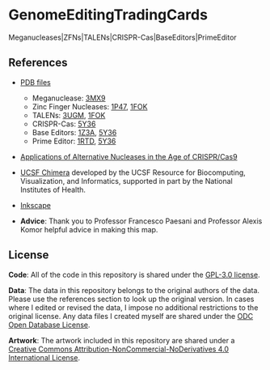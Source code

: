 # GenomeEditingTradingCards
Meganucleases|ZFNs|TALENs|CRISPR-Cas|BaseEditors|PrimeEditor

## References

- [PDB files](https://www.rcsb.org/)
  - Meganuclease: [3MX9](https://www.rcsb.org/structure/3MX9)
  - Zinc Finger Nucleases: [1P47](https://www.rcsb.org/structure/1P47), [1FOK](https://www.rcsb.org/structure/1FOK)
  - TALENs: [3UGM](https://www.rcsb.org/structure/3UGM), [1FOK](https://www.rcsb.org/structure/1FOK)
  - CRISPR-Cas: [5Y36](https://www.rcsb.org/structure/5Y36)
  - Base Editors: [1Z3A](https://www.rcsb.org/structure/1z3a), [5Y36](https://www.rcsb.org/structure/5Y36)
  - Prime Editor: [1RTD](https://www.rcsb.org/structure/1RTD), [5Y36](https://www.rcsb.org/structure/5Y36)
 
- [Applications of Alternative Nucleases in the Age of CRISPR/Cas9](https://www.ncbi.nlm.nih.gov/pmc/articles/PMC5751168/)
 
- [UCSF Chimera](https://www.ncbi.nlm.nih.gov/pubmed/15264254) developed by the UCSF Resource for Biocomputing, Visualization, and Informatics, supported in part by the National Institutes of Health. 

- [Inkscape](https://inkscape.org/)

- **Advice**: Thank you to Professor Francesco Paesani and Professor Alexis Komor helpful advice in making this map.

## License

**Code**: All of the code in this repository is shared under the [GPL-3.0 license](https://www.gnu.org/licenses/gpl-3.0).

**Data**: The data in this repository belongs to the original authors of the data. Please use the references section to look up the original version. In cases where I edited or revised the data, I impose no additional restrictions to the original license. Any data files I created myself are shared under the [ODC Open Database License](https://opendatacommons.org/licenses/odbl/summary/).

**Artwork**: The artwork included in this repository are shared under a [Creative Commons Attribution-NonCommercial-NoDerivatives 4.0 International License](https://creativecommons.org/licenses/by-nc-nd/4.0/).
